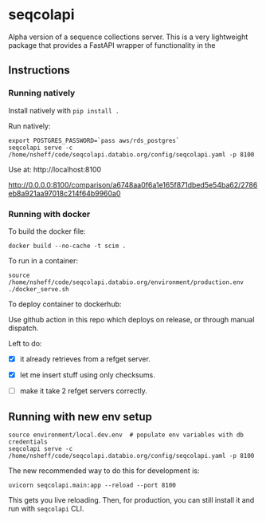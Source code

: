 # seqcolapi

Alpha version of a sequence collections server. This is a very lightweight package that provides a FastAPI wrapper of functionality in the 

## Instructions

### Running natively

Install natively with `pip install .`

Run natively:
```
export POSTGRES_PASSWORD=`pass aws/rds_postgres`
seqcolapi serve -c /home/nsheff/code/seqcolapi.databio.org/config/seqcolapi.yaml -p 8100
```

Use at: http://localhost:8100

http://0.0.0.0:8100/comparison/a6748aa0f6a1e165f871dbed5e54ba62/2786eb8a921aa97018c214f64b9960a0


### Running with docker

To build the docker file:

```
docker build --no-cache -t scim .
```

To run in a container:

```
source /home/nsheff/code/seqcolapi.databio.org/environment/production.env
./docker_serve.sh
```

To deploy container to dockerhub:

Use github action in this repo which deploys on release, or through manual dispatch.


Left to do:
- [x] it already retrieves from a refget server.
- [x] let me insert stuff using only checksums.
- [ ] make it take 2 refget servers correctly.


## Running with new env setup

```
source environment/local.dev.env  # populate env variables with db credentials
seqcolapi serve -c /home/nsheff/code/seqcolapi.databio.org/config/seqcolapi.yaml -p 8100

```
The new recommended way to do this for development is:

```
uvicorn seqcolapi.main:app --reload --port 8100
```

This gets you live reloading. Then, for production, you can still install it and run with `seqcolapi` CLI.
